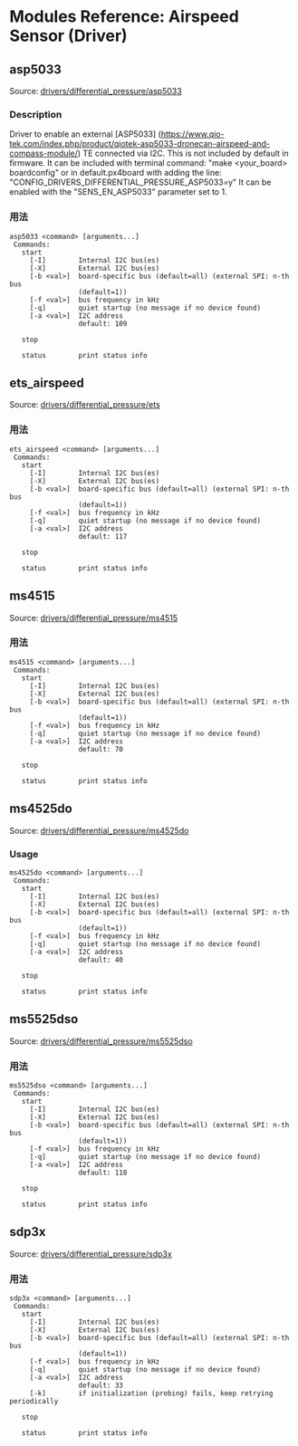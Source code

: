 # Modules Reference: Airspeed Sensor (Driver)
## asp5033
Source: [drivers/differential_pressure/asp5033](https://github.com/PX4/PX4-Autopilot/tree/release/1.15/src/drivers/differential_pressure/asp5033)


### Description
Driver to enable an external \[ASP5033\] (https://www.qio-tek.com/index.php/product/qiotek-asp5033-dronecan-airspeed-and-compass-module/) TE connected via I2C. This is not included by default in firmware. It can be included with terminal command: "make <your_board> boardconfig" or in default.px4board with adding the line: "CONFIG_DRIVERS_DIFFERENTIAL_PRESSURE_ASP5033=y" It can be enabled with the "SENS_EN_ASP5033" parameter set to 1.

<a id="asp5033_usage"></a>

### 用法
```
asp5033 <command> [arguments...]
 Commands:
   start
     [-I]        Internal I2C bus(es)
     [-X]        External I2C bus(es)
     [-b <val>]  board-specific bus (default=all) (external SPI: n-th bus
                 (default=1))
     [-f <val>]  bus frequency in kHz
     [-q]        quiet startup (no message if no device found)
     [-a <val>]  I2C address
                 default: 109

   stop

   status        print status info
```
## ets_airspeed
Source: [drivers/differential_pressure/ets](https://github.com/PX4/PX4-Autopilot/tree/release/1.15/src/drivers/differential_pressure/ets)

<a id="ets_airspeed_usage"></a>

### 用法
```
ets_airspeed <command> [arguments...]
 Commands:
   start
     [-I]        Internal I2C bus(es)
     [-X]        External I2C bus(es)
     [-b <val>]  board-specific bus (default=all) (external SPI: n-th bus
                 (default=1))
     [-f <val>]  bus frequency in kHz
     [-q]        quiet startup (no message if no device found)
     [-a <val>]  I2C address
                 default: 117

   stop

   status        print status info
```
## ms4515
Source: [drivers/differential_pressure/ms4515](https://github.com/PX4/PX4-Autopilot/tree/release/1.15/src/drivers/differential_pressure/ms4515)

<a id="ms4515_usage"></a>

### 用法
```
ms4515 <command> [arguments...]
 Commands:
   start
     [-I]        Internal I2C bus(es)
     [-X]        External I2C bus(es)
     [-b <val>]  board-specific bus (default=all) (external SPI: n-th bus
                 (default=1))
     [-f <val>]  bus frequency in kHz
     [-q]        quiet startup (no message if no device found)
     [-a <val>]  I2C address
                 default: 70

   stop

   status        print status info
```
## ms4525do
Source: [drivers/differential_pressure/ms4525do](https://github.com/PX4/PX4-Autopilot/tree/release/1.15/src/drivers/differential_pressure/ms4525do)

<a id="ms4525do_usage"></a>

### Usage
```
ms4525do <command> [arguments...]
 Commands:
   start
     [-I]        Internal I2C bus(es)
     [-X]        External I2C bus(es)
     [-b <val>]  board-specific bus (default=all) (external SPI: n-th bus
                 (default=1))
     [-f <val>]  bus frequency in kHz
     [-q]        quiet startup (no message if no device found)
     [-a <val>]  I2C address
                 default: 40

   stop

   status        print status info
```
## ms5525dso
Source: [drivers/differential_pressure/ms5525dso](https://github.com/PX4/PX4-Autopilot/tree/release/1.15/src/drivers/differential_pressure/ms5525dso)

<a id="ms5525dso_usage"></a>

### 用法
```
ms5525dso <command> [arguments...]
 Commands:
   start
     [-I]        Internal I2C bus(es)
     [-X]        External I2C bus(es)
     [-b <val>]  board-specific bus (default=all) (external SPI: n-th bus
                 (default=1))
     [-f <val>]  bus frequency in kHz
     [-q]        quiet startup (no message if no device found)
     [-a <val>]  I2C address
                 default: 118

   stop

   status        print status info
```
## sdp3x
Source: [drivers/differential_pressure/sdp3x](https://github.com/PX4/PX4-Autopilot/tree/release/1.15/src/drivers/differential_pressure/sdp3x)

<a id="sdp3x_usage"></a>

### 用法
```
sdp3x <command> [arguments...]
 Commands:
   start
     [-I]        Internal I2C bus(es)
     [-X]        External I2C bus(es)
     [-b <val>]  board-specific bus (default=all) (external SPI: n-th bus
                 (default=1))
     [-f <val>]  bus frequency in kHz
     [-q]        quiet startup (no message if no device found)
     [-a <val>]  I2C address
                 default: 33
     [-k]        if initialization (probing) fails, keep retrying periodically

   stop

   status        print status info
```
